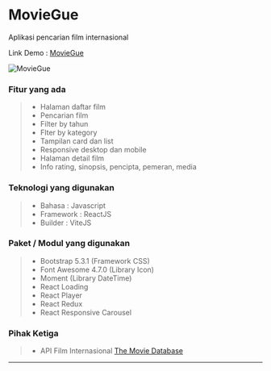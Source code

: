 # MovieGue
Aplikasi pencarian film internasional

Link Demo : [MovieGue](https://rachmadmaulanaj.github.io/moviegue-app/)

![MovieGue](moviegue.gif)

### Fitur yang ada
> - Halaman daftar film
> - Pencarian film
> - Filter by tahun
> - Flter by kategory
> - Tampilan card dan list
> - Responsive desktop dan mobile
> - Halaman detail film
> - Info rating, sinopsis, pencipta, pemeran, media

### Teknologi yang digunakan
> - Bahasa : Javascript
> - Framework : ReactJS
> - Builder : ViteJS

### Paket / Modul yang digunakan
> - Bootstrap 5.3.1 (Framework CSS)
> - Font Awesome 4.7.0 (Library Icon)
> - Moment (Library DateTime)
> - React Loading
> - React Player
> - React Redux
> - React Responsive Carousel

### Pihak Ketiga
> - API Film Internasional [The Movie Database](https://developer.themoviedb.org/reference/intro/getting-started)

---